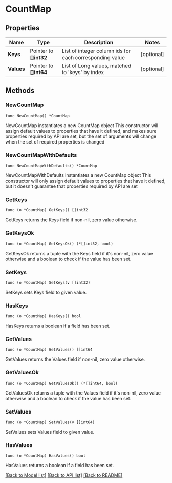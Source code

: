 # CountMap

## Properties

Name | Type | Description | Notes
------------ | ------------- | ------------- | -------------
**Keys** | Pointer to **[]int32** | List of integer column ids for each corresponding value | [optional] 
**Values** | Pointer to **[]int64** | List of Long values, matched to &#39;keys&#39; by index | [optional] 

## Methods

### NewCountMap

`func NewCountMap() *CountMap`

NewCountMap instantiates a new CountMap object
This constructor will assign default values to properties that have it defined,
and makes sure properties required by API are set, but the set of arguments
will change when the set of required properties is changed

### NewCountMapWithDefaults

`func NewCountMapWithDefaults() *CountMap`

NewCountMapWithDefaults instantiates a new CountMap object
This constructor will only assign default values to properties that have it defined,
but it doesn't guarantee that properties required by API are set

### GetKeys

`func (o *CountMap) GetKeys() []int32`

GetKeys returns the Keys field if non-nil, zero value otherwise.

### GetKeysOk

`func (o *CountMap) GetKeysOk() (*[]int32, bool)`

GetKeysOk returns a tuple with the Keys field if it's non-nil, zero value otherwise
and a boolean to check if the value has been set.

### SetKeys

`func (o *CountMap) SetKeys(v []int32)`

SetKeys sets Keys field to given value.

### HasKeys

`func (o *CountMap) HasKeys() bool`

HasKeys returns a boolean if a field has been set.

### GetValues

`func (o *CountMap) GetValues() []int64`

GetValues returns the Values field if non-nil, zero value otherwise.

### GetValuesOk

`func (o *CountMap) GetValuesOk() (*[]int64, bool)`

GetValuesOk returns a tuple with the Values field if it's non-nil, zero value otherwise
and a boolean to check if the value has been set.

### SetValues

`func (o *CountMap) SetValues(v []int64)`

SetValues sets Values field to given value.

### HasValues

`func (o *CountMap) HasValues() bool`

HasValues returns a boolean if a field has been set.


[[Back to Model list]](../README.md#documentation-for-models) [[Back to API list]](../README.md#documentation-for-api-endpoints) [[Back to README]](../README.md)


